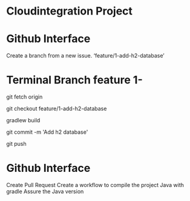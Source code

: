 # Cloudintegration Project

# Github Interface
Create a branch from a new issue. ‘feature/1-add-h2-database’

# Terminal Branch feature 1-
git fetch origin

git checkout feature/1-add-h2-database

gradlew build

git commit -m 'Add h2 database'

git push

# Github Interface
Create Pull Request
Create a workflow to compile the project 
Java with gradle
Assure the Java version
